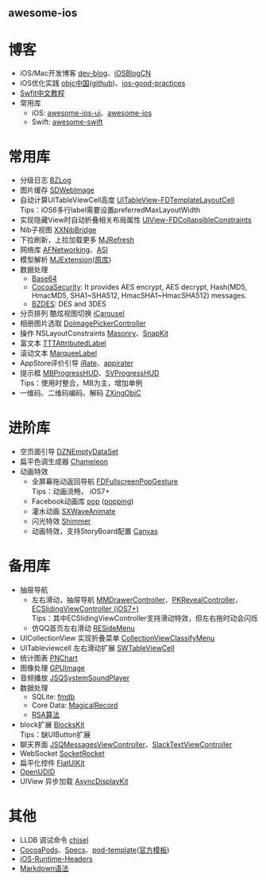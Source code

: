 ## awesome-ios ##

博客
==

* iOS/Mac开发博客 [dev-blog](https://github.com/nixzhu/dev-blog)、[iOSBlogCN](https://github.com/tangqiaoboy/iOSBlogCN)
* iOS优化实践 [objc中国](http://objccn.io/)([github](https://github.com/objccn/articles))、[ios-good-practices](https://github.com/futurice/ios-good-practices)
* [Swfit中文教程](https://github.com/numbbbbb/the-swift-programming-language-in-chinese)
* 常用库
   * iOS: [awesome-ios-ui](https://github.com/cjwirth/awesome-ios-ui)、[awesome-ios](https://github.com/vsouza/awesome-ios)        
   * Swift: [awesome-swift](https://github.com/matteocrippa/awesome-swift)



常用库
==

* 分级日志 [BZLog](https://github.com/Orion777/BZLog)
* 图片缓存 [SDWebImage](https://github.com/rs/SDWebImage)    
* 自动计算UITableViewCell高度 [UITableView-FDTemplateLayoutCell](https://github.com/forkingdog/UITableView-FDTemplateLayoutCell)
  <br>Tips：iOS6多行label需要设置preferredMaxLayoutWidth
* 实现隐藏View时自动折叠相关布局属性 [UIView-FDCollapsibleConstraints](https://github.com/forkingdog/UIView-FDCollapsibleConstraints)
* Nib子视图 [XXNibBridge](https://github.com/sunnyxx/XXNibBridge)
* 下拉刷新，上拉加载更多 [MJRefresh](https://github.com/CoderMJLee/MJRefresh)    
* 网络库 [AFNetworking](https://github.com/AFNetworking/AFNetworking)、[ASI](https://github.com/pokeb/asi-http-request)
* 模型解析 [MJExtension](https://github.com/Orion777/MJExtension)([原库](https://github.com/CoderMJLee/MJExtension))
* 数据处理
    * [Base64](https://github.com/nicklockwood/Base64)
    * [CocoaSecurity](https://github.com/kelp404/CocoaSecurity): It provides AES encrypt, AES decrypt, Hash(MD5, HmacMD5, SHA1~SHA512, HmacSHA1~HmacSHA512) messages.
    * [BZDES](https://github.com/Orion777/BZDES): DES and 3DES
* 分页排列 酷炫视图切换 [iCarousel](https://github.com/nicklockwood/iCarousel)
* 相册图片选取 [DoImagePickerController](https://github.com/donobono/DoImagePickerController)
* 操作 NSLayoutConstraints [Masonry](https://github.com/SnapKit/Masonry)、[SnapKit](https://github.com/SnapKit/SnapKit)
* 富文本 [TTTAttributedLabel](https://github.com/TTTAttributedLabel/TTTAttributedLabel)
* 滚动文本 [MarqueeLabel](https://github.com/cbpowell/MarqueeLabel)
* AppStore评价引导 [iRate](https://github.com/nicklockwood/iRate)、[appirater](https://github.com/arashpayan/appirater)
* 提示框 [MBProgressHUD](https://github.com/jdg/MBProgressHUD)、[SVProgressHUD](https://github.com/TransitApp/SVProgressHUD)
  <br>Tips：使用时整合，MB为主，增加单例
* 一维码、二维码编码、解码 [ZXingObjC](https://github.com/TheLevelUp/ZXingObjC)
  


进阶库
==

* 空页面引导 [DZNEmptyDataSet](https://github.com/dzenbot/DZNEmptyDataSet)    
* 扁平色调生成器 [Chameleon](https://github.com/ViccAlexander/Chameleon)
* 动画特效
    * 全屏幕拖动返回导航 [FDFullscreenPopGesture](https://github.com/forkingdog/FDFullscreenPopGesture)
      <br>Tips：动画流畅， iOS7+    
    * Facebook动画库 [pop](https://github.com/facebook/pop) ([popping](https://github.com/schneiderandre/popping))
    * 灌水动画 [SXWaveAnimate](https://github.com/dsxNiubility/SXWaveAnimate)
    * 闪光特效 [Shimmer](https://github.com/facebook/Shimmer)
    * 动画特效，支持StoryBoard配置 [Canvas](https://github.com/CanvasPod/Canvas)
     

     
备用库
==

* 抽屉导航
   * 左右滑动，抽屉导航 [MMDrawerController](https://github.com/mutualmobile/MMDrawerController)、[PKRevealController](https://github.com/pkluz/PKRevealController)、[ECSlidingViewController (iOS7+)](https://github.com/ECSlidingViewController/ECSlidingViewController)
   <br>Tips：其中ECSlidingViewController支持滑动特效，但左右拖时动会闪烁
   * 仿QQ首页左右滑动 [RESideMenu](https://github.com/romaonthego/RESideMenu)
* UICollectionView 实现折叠菜单 [CollectionViewClassifyMenu](https://github.com/ChenYilong/CollectionViewClassifyMenu)
* UITableviewcell 左右滑动扩展 [SWTableViewCell](https://github.com/CEWendel/SWTableViewCell)
* 统计图表 [PNChart](https://github.com/kevinzhow/PNChart)
* 图像处理 [GPUImage](https://github.com/BradLarson/GPUImage)
* 音频播放 [JSQSystemSoundPlayer](https://github.com/jessesquires/JSQSystemSoundPlayer)
* 数据处理
    * SQLite: [fmdb](https://github.com/ccgus/fmdb)
    * Core Data: [MagicalRecord](https://github.com/magicalpanda/MagicalRecord)
    * [RSA算法](https://github.com/reejosamuel/RSA)
* block扩展 [BlocksKit](https://github.com/zwaldowski/BlocksKit)
  <br>Tips：缺UIButton扩展
* 聊天界面 [JSQMessagesViewController](https://github.com/jessesquires/JSQMessagesViewController)、[SlackTextViewController](https://github.com/slackhq/SlackTextViewController)
* WebSocket [SocketRocket](https://github.com/square/SocketRocket)
* 扁平化控件 [FlatUIKit](https://github.com/Grouper/FlatUIKit)
* [OpenUDID](https://github.com/ylechelle/OpenUDID)
* UIView 异步加载 [AsyncDisplayKit](https://github.com/facebook/AsyncDisplayKit)
 
    

其他
==

* LLDB 调试命令 [chisel](https://github.com/facebook/chisel)
* [CocoaPods](https://github.com/CocoaPods/CocoaPods)、[Specs](https://github.com/CocoaPods/Specs)、[pod-template](https://github.com/Orion777/pod-template)([官方模板](https://github.com/CocoaPods/pod-template))
* [iOS-Runtime-Headers](https://github.com/nst/iOS-Runtime-Headers) 
* [Markdown语法](https://github.com/guodongxiaren/README)
    
    
    
